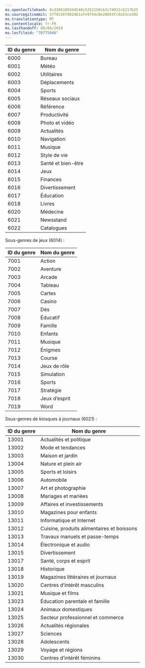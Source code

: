 ```yaml
---
ms.openlocfilehash: 8cd3861093d4548c5252150cb3c74921c6217b25
ms.sourcegitcommit: 57f815bf0024b1afe9754c0e28054fc0a53ce302
ms.translationtype: MT
ms.contentlocale: fr-FR
ms.lasthandoff: 09/06/2019
ms.locfileid: "70775846"
---
```

|ID du genre|Nom du genre|
|---|---|
|6000|Bureau|
|6001|Météo|
|6002|Utilitaires|
|6003|Déplacements|
|6004|Sports|
|6005|Réseaux sociaux|
|6006|Référence|
|6007|Productivité|
|6008|Photo et vidéo|
|6009|Actualités|
|6010|Navigation|
|6011|Musique|
|6012|Style de vie|
|6013|Santé et bien-être|
|6014|Jeux|
|6015|Finances|
|6016|Divertissement|
|6017|Éducation|
|6018|Livres|
|6020|Médecine|
|6021|Newsstand|
|6022|Catalogues|

Sous-genres de jeux (6014) :

|ID du genre|Nom du genre|
|---|---|
|7001|Action|
|7002|Aventure|
|7003|Arcade|
|7004|Tableau|
|7005|Cartes|
|7006|Casino|
|7007|Dés|
|7008|Éducatif|
|7009|Famille|
|7010|Enfants|
|7011|Musique|
|7012|Énigmes|
|7013|Course|
|7014|Jeux de rôle|
|7015|Simulation|
|7016|Sports|
|7017|Stratégie|
|7018|Jeux d’esprit|
|7019|Word|

Sous-genres de kiosques à journaux (6021) :

|ID du genre|Nom du genre|
|---|---|
|13001|Actualités et politique|
|13002|Mode et tendances|
|13003|Maison et jardin|
|13004|Nature et plein air|
|13005|Sports et loisirs|
|13006|Automobile|
|13007|Art et photographie|
|13008|Mariages et mariées|
|13009|Affaires et investissements|
|13010|Magazines pour enfants|
|13011|Informatique et Internet|
|13012|Cuisine, produits alimentaires et boissons|
|13013|Travaux manuels et passe-temps|
|13014|Électronique et audio|
|13015|Divertissement|
|13017|Santé, corps et esprit|
|13018|Historique|
|13019|Magazines littéraires et journaux|
|13020|Centres d’intérêt masculins|
|13021|Musique et films|
|13023|Éducation parentale et famille|
|13024|Animaux domestiques|
|13025|Secteur professionnel et commerce|
|13026|Actualités régionales|
|13027|Sciences|
|13028|Adolescents|
|13029|Voyage et régions|
|13030|Centres d’intérêt féminins|
